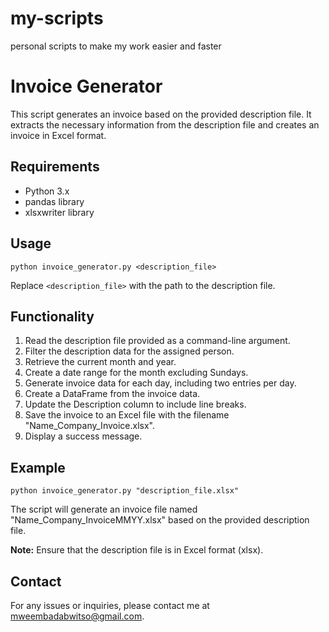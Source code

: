 # my-scripts
personal scripts to make my work easier and faster

# Invoice Generator

This script generates an invoice based on the provided description file. It extracts the necessary information from the description file and creates an invoice in Excel format.

## Requirements
- Python 3.x
- pandas library
- xlsxwriter library

## Usage
```
python invoice_generator.py <description_file>
```

Replace `<description_file>` with the path to the description file.

## Functionality
1. Read the description file provided as a command-line argument.
2. Filter the description data for the assigned person.
3. Retrieve the current month and year.
4. Create a date range for the month excluding Sundays.
5. Generate invoice data for each day, including two entries per day.
6. Create a DataFrame from the invoice data.
7. Update the Description column to include line breaks.
8. Save the invoice to an Excel file with the filename "Name_Company_Invoice<month><year>.xlsx".
9. Display a success message.

## Example
```
python invoice_generator.py "description_file.xlsx"
```

The script will generate an invoice file named "Name_Company_InvoiceMMYY.xlsx" based on the provided description file.

**Note:** Ensure that the description file is in Excel format (xlsx).

## Contact
For any issues or inquiries, please contact me at mweembadabwitso@gmail.com.
